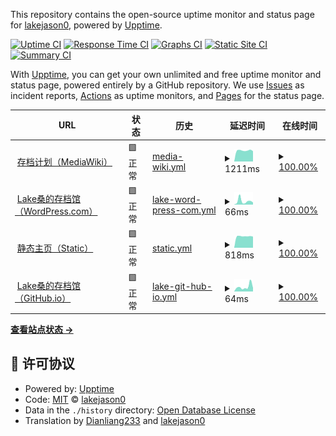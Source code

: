 This repository contains the open-source uptime monitor and status page for [lakejason0](https://lakejason0.wordpress.com), powered by [Upptime](https://github.com/upptime/upptime).

[![Uptime CI](https://github.com/lakejason0/status/workflows/Uptime%20CI/badge.svg)](https://github.com/lakejason0/status/actions?query=workflow%3A%22Uptime+CI%22)
[![Response Time CI](https://github.com/lakejason0/status/workflows/Response%20Time%20CI/badge.svg)](https://github.com/lakejason0/status/actions?query=workflow%3A%22Response+Time+CI%22)
[![Graphs CI](https://github.com/lakejason0/status/workflows/Graphs%20CI/badge.svg)](https://github.com/lakejason0/status/actions?query=workflow%3A%22Graphs+CI%22)
[![Static Site CI](https://github.com/lakejason0/status/workflows/Static%20Site%20CI/badge.svg)](https://github.com/lakejason0/status/actions?query=workflow%3A%22Static+Site+CI%22)
[![Summary CI](https://github.com/lakejason0/status/workflows/Summary%20CI/badge.svg)](https://github.com/lakejason0/status/actions?query=workflow%3A%22Summary+CI%22)

With [Upptime](https://upptime.js.org), you can get your own unlimited and free uptime monitor and status page, powered entirely by a GitHub repository. We use [Issues](https://github.com/lakejason0/status/issues) as incident reports, [Actions](https://github.com/lakejason0/status/actions) as uptime monitors, and [Pages](https://status.lakejason0.ml) for the status page.

<!--start: status pages-->
<!-- This summary is generated by Upptime (https://github.com/upptime/upptime) -->
<!-- Do not edit this manually, your changes will be overwritten -->
<!-- prettier-ignore -->
| URL | 状态 | 历史 | 延迟时间 | 在线时间 |
| --- | ------ | ------- | ------------- | ------ |
| <img alt="" src="https://icons.duckduckgo.com/ip3/lakeus.xyz.ico" height="13"> [存档计划（MediaWiki）](https://lakeus.xyz) | 🟩 正常 | [media-wiki.yml](https://github.com/lakejason0/status/commits/HEAD/history/media-wiki.yml) | <details><summary><img alt="延迟时间图表" src="./graphs/media-wiki/response-time-week.png" height="20"> 1211ms</summary><br><a href="https://status.lakeus.xyz/history/media-wiki"><img alt="延迟时间 2329" src="https://img.shields.io/endpoint?url=https%3A%2F%2Fraw.githubusercontent.com%2Flakejason0%2Fstatus%2FHEAD%2Fapi%2Fmedia-wiki%2Fresponse-time.json"></a><br><a href="https://status.lakeus.xyz/history/media-wiki"><img alt="24小时延迟时间 1134" src="https://img.shields.io/endpoint?url=https%3A%2F%2Fraw.githubusercontent.com%2Flakejason0%2Fstatus%2FHEAD%2Fapi%2Fmedia-wiki%2Fresponse-time-day.json"></a><br><a href="https://status.lakeus.xyz/history/media-wiki"><img alt="7天延迟时间 1211" src="https://img.shields.io/endpoint?url=https%3A%2F%2Fraw.githubusercontent.com%2Flakejason0%2Fstatus%2FHEAD%2Fapi%2Fmedia-wiki%2Fresponse-time-week.json"></a><br><a href="https://status.lakeus.xyz/history/media-wiki"><img alt="30天延迟时间 1577" src="https://img.shields.io/endpoint?url=https%3A%2F%2Fraw.githubusercontent.com%2Flakejason0%2Fstatus%2FHEAD%2Fapi%2Fmedia-wiki%2Fresponse-time-month.json"></a><br><a href="https://status.lakeus.xyz/history/media-wiki"><img alt="1年延迟时间 2183" src="https://img.shields.io/endpoint?url=https%3A%2F%2Fraw.githubusercontent.com%2Flakejason0%2Fstatus%2FHEAD%2Fapi%2Fmedia-wiki%2Fresponse-time-year.json"></a></details> | <details><summary><a href="https://status.lakeus.xyz/history/media-wiki">100.00%</a></summary><a href="https://status.lakeus.xyz/history/media-wiki"><img alt="在线时间 99.91%" src="https://img.shields.io/endpoint?url=https%3A%2F%2Fraw.githubusercontent.com%2Flakejason0%2Fstatus%2FHEAD%2Fapi%2Fmedia-wiki%2Fuptime.json"></a><br><a href="https://status.lakeus.xyz/history/media-wiki"><img alt="24小时在线时间 100.00%" src="https://img.shields.io/endpoint?url=https%3A%2F%2Fraw.githubusercontent.com%2Flakejason0%2Fstatus%2FHEAD%2Fapi%2Fmedia-wiki%2Fuptime-day.json"></a><br><a href="https://status.lakeus.xyz/history/media-wiki"><img alt="7天在线时间 100.00%" src="https://img.shields.io/endpoint?url=https%3A%2F%2Fraw.githubusercontent.com%2Flakejason0%2Fstatus%2FHEAD%2Fapi%2Fmedia-wiki%2Fuptime-week.json"></a><br><a href="https://status.lakeus.xyz/history/media-wiki"><img alt="30天在线时间 100.00%" src="https://img.shields.io/endpoint?url=https%3A%2F%2Fraw.githubusercontent.com%2Flakejason0%2Fstatus%2FHEAD%2Fapi%2Fmedia-wiki%2Fuptime-month.json"></a><br><a href="https://status.lakeus.xyz/history/media-wiki"><img alt="1年在线时间 99.74%" src="https://img.shields.io/endpoint?url=https%3A%2F%2Fraw.githubusercontent.com%2Flakejason0%2Fstatus%2FHEAD%2Fapi%2Fmedia-wiki%2Fuptime-year.json"></a></details>
| <img alt="" src="https://icons.duckduckgo.com/ip3/lakejason0.wordpress.com.ico" height="13"> [Lake桑的存档馆（WordPress.com）](https://lakejason0.wordpress.com) | 🟩 正常 | [lake-word-press-com.yml](https://github.com/lakejason0/status/commits/HEAD/history/lake-word-press-com.yml) | <details><summary><img alt="延迟时间图表" src="./graphs/lake-word-press-com/response-time-week.png" height="20"> 66ms</summary><br><a href="https://status.lakeus.xyz/history/lake-word-press-com"><img alt="延迟时间 560" src="https://img.shields.io/endpoint?url=https%3A%2F%2Fraw.githubusercontent.com%2Flakejason0%2Fstatus%2FHEAD%2Fapi%2Flake-word-press-com%2Fresponse-time.json"></a><br><a href="https://status.lakeus.xyz/history/lake-word-press-com"><img alt="24小时延迟时间 41" src="https://img.shields.io/endpoint?url=https%3A%2F%2Fraw.githubusercontent.com%2Flakejason0%2Fstatus%2FHEAD%2Fapi%2Flake-word-press-com%2Fresponse-time-day.json"></a><br><a href="https://status.lakeus.xyz/history/lake-word-press-com"><img alt="7天延迟时间 66" src="https://img.shields.io/endpoint?url=https%3A%2F%2Fraw.githubusercontent.com%2Flakejason0%2Fstatus%2FHEAD%2Fapi%2Flake-word-press-com%2Fresponse-time-week.json"></a><br><a href="https://status.lakeus.xyz/history/lake-word-press-com"><img alt="30天延迟时间 63" src="https://img.shields.io/endpoint?url=https%3A%2F%2Fraw.githubusercontent.com%2Flakejason0%2Fstatus%2FHEAD%2Fapi%2Flake-word-press-com%2Fresponse-time-month.json"></a><br><a href="https://status.lakeus.xyz/history/lake-word-press-com"><img alt="1年延迟时间 554" src="https://img.shields.io/endpoint?url=https%3A%2F%2Fraw.githubusercontent.com%2Flakejason0%2Fstatus%2FHEAD%2Fapi%2Flake-word-press-com%2Fresponse-time-year.json"></a></details> | <details><summary><a href="https://status.lakeus.xyz/history/lake-word-press-com">100.00%</a></summary><a href="https://status.lakeus.xyz/history/lake-word-press-com"><img alt="在线时间 100.00%" src="https://img.shields.io/endpoint?url=https%3A%2F%2Fraw.githubusercontent.com%2Flakejason0%2Fstatus%2FHEAD%2Fapi%2Flake-word-press-com%2Fuptime.json"></a><br><a href="https://status.lakeus.xyz/history/lake-word-press-com"><img alt="24小时在线时间 100.00%" src="https://img.shields.io/endpoint?url=https%3A%2F%2Fraw.githubusercontent.com%2Flakejason0%2Fstatus%2FHEAD%2Fapi%2Flake-word-press-com%2Fuptime-day.json"></a><br><a href="https://status.lakeus.xyz/history/lake-word-press-com"><img alt="7天在线时间 100.00%" src="https://img.shields.io/endpoint?url=https%3A%2F%2Fraw.githubusercontent.com%2Flakejason0%2Fstatus%2FHEAD%2Fapi%2Flake-word-press-com%2Fuptime-week.json"></a><br><a href="https://status.lakeus.xyz/history/lake-word-press-com"><img alt="30天在线时间 100.00%" src="https://img.shields.io/endpoint?url=https%3A%2F%2Fraw.githubusercontent.com%2Flakejason0%2Fstatus%2FHEAD%2Fapi%2Flake-word-press-com%2Fuptime-month.json"></a><br><a href="https://status.lakeus.xyz/history/lake-word-press-com"><img alt="1年在线时间 100.00%" src="https://img.shields.io/endpoint?url=https%3A%2F%2Fraw.githubusercontent.com%2Flakejason0%2Fstatus%2FHEAD%2Fapi%2Flake-word-press-com%2Fuptime-year.json"></a></details>
| <img alt="" src="https://icons.duckduckgo.com/ip3/static.lakeus.xyz.ico" height="13"> [静态主页（Static）](https://static.lakeus.xyz) | 🟩 正常 | [static.yml](https://github.com/lakejason0/status/commits/HEAD/history/static.yml) | <details><summary><img alt="延迟时间图表" src="./graphs/static/response-time-week.png" height="20"> 818ms</summary><br><a href="https://status.lakeus.xyz/history/static"><img alt="延迟时间 1015" src="https://img.shields.io/endpoint?url=https%3A%2F%2Fraw.githubusercontent.com%2Flakejason0%2Fstatus%2FHEAD%2Fapi%2Fstatic%2Fresponse-time.json"></a><br><a href="https://status.lakeus.xyz/history/static"><img alt="24小时延迟时间 795" src="https://img.shields.io/endpoint?url=https%3A%2F%2Fraw.githubusercontent.com%2Flakejason0%2Fstatus%2FHEAD%2Fapi%2Fstatic%2Fresponse-time-day.json"></a><br><a href="https://status.lakeus.xyz/history/static"><img alt="7天延迟时间 818" src="https://img.shields.io/endpoint?url=https%3A%2F%2Fraw.githubusercontent.com%2Flakejason0%2Fstatus%2FHEAD%2Fapi%2Fstatic%2Fresponse-time-week.json"></a><br><a href="https://status.lakeus.xyz/history/static"><img alt="30天延迟时间 787" src="https://img.shields.io/endpoint?url=https%3A%2F%2Fraw.githubusercontent.com%2Flakejason0%2Fstatus%2FHEAD%2Fapi%2Fstatic%2Fresponse-time-month.json"></a><br><a href="https://status.lakeus.xyz/history/static"><img alt="1年延迟时间 891" src="https://img.shields.io/endpoint?url=https%3A%2F%2Fraw.githubusercontent.com%2Flakejason0%2Fstatus%2FHEAD%2Fapi%2Fstatic%2Fresponse-time-year.json"></a></details> | <details><summary><a href="https://status.lakeus.xyz/history/static">100.00%</a></summary><a href="https://status.lakeus.xyz/history/static"><img alt="在线时间 99.01%" src="https://img.shields.io/endpoint?url=https%3A%2F%2Fraw.githubusercontent.com%2Flakejason0%2Fstatus%2FHEAD%2Fapi%2Fstatic%2Fuptime.json"></a><br><a href="https://status.lakeus.xyz/history/static"><img alt="24小时在线时间 100.00%" src="https://img.shields.io/endpoint?url=https%3A%2F%2Fraw.githubusercontent.com%2Flakejason0%2Fstatus%2FHEAD%2Fapi%2Fstatic%2Fuptime-day.json"></a><br><a href="https://status.lakeus.xyz/history/static"><img alt="7天在线时间 100.00%" src="https://img.shields.io/endpoint?url=https%3A%2F%2Fraw.githubusercontent.com%2Flakejason0%2Fstatus%2FHEAD%2Fapi%2Fstatic%2Fuptime-week.json"></a><br><a href="https://status.lakeus.xyz/history/static"><img alt="30天在线时间 100.00%" src="https://img.shields.io/endpoint?url=https%3A%2F%2Fraw.githubusercontent.com%2Flakejason0%2Fstatus%2FHEAD%2Fapi%2Fstatic%2Fuptime-month.json"></a><br><a href="https://status.lakeus.xyz/history/static"><img alt="1年在线时间 96.86%" src="https://img.shields.io/endpoint?url=https%3A%2F%2Fraw.githubusercontent.com%2Flakejason0%2Fstatus%2FHEAD%2Fapi%2Fstatic%2Fuptime-year.json"></a></details>
| <img alt="" src="https://icons.duckduckgo.com/ip3/lakejason0.github.io.ico" height="13"> [Lake桑的存档馆（GitHub.io）](https://lakejason0.github.io) | 🟩 正常 | [lake-git-hub-io.yml](https://github.com/lakejason0/status/commits/HEAD/history/lake-git-hub-io.yml) | <details><summary><img alt="延迟时间图表" src="./graphs/lake-git-hub-io/response-time-week.png" height="20"> 64ms</summary><br><a href="https://status.lakeus.xyz/history/lake-git-hub-io"><img alt="延迟时间 88" src="https://img.shields.io/endpoint?url=https%3A%2F%2Fraw.githubusercontent.com%2Flakejason0%2Fstatus%2FHEAD%2Fapi%2Flake-git-hub-io%2Fresponse-time.json"></a><br><a href="https://status.lakeus.xyz/history/lake-git-hub-io"><img alt="24小时延迟时间 48" src="https://img.shields.io/endpoint?url=https%3A%2F%2Fraw.githubusercontent.com%2Flakejason0%2Fstatus%2FHEAD%2Fapi%2Flake-git-hub-io%2Fresponse-time-day.json"></a><br><a href="https://status.lakeus.xyz/history/lake-git-hub-io"><img alt="7天延迟时间 64" src="https://img.shields.io/endpoint?url=https%3A%2F%2Fraw.githubusercontent.com%2Flakejason0%2Fstatus%2FHEAD%2Fapi%2Flake-git-hub-io%2Fresponse-time-week.json"></a><br><a href="https://status.lakeus.xyz/history/lake-git-hub-io"><img alt="30天延迟时间 68" src="https://img.shields.io/endpoint?url=https%3A%2F%2Fraw.githubusercontent.com%2Flakejason0%2Fstatus%2FHEAD%2Fapi%2Flake-git-hub-io%2Fresponse-time-month.json"></a><br><a href="https://status.lakeus.xyz/history/lake-git-hub-io"><img alt="1年延迟时间 87" src="https://img.shields.io/endpoint?url=https%3A%2F%2Fraw.githubusercontent.com%2Flakejason0%2Fstatus%2FHEAD%2Fapi%2Flake-git-hub-io%2Fresponse-time-year.json"></a></details> | <details><summary><a href="https://status.lakeus.xyz/history/lake-git-hub-io">100.00%</a></summary><a href="https://status.lakeus.xyz/history/lake-git-hub-io"><img alt="在线时间 100.00%" src="https://img.shields.io/endpoint?url=https%3A%2F%2Fraw.githubusercontent.com%2Flakejason0%2Fstatus%2FHEAD%2Fapi%2Flake-git-hub-io%2Fuptime.json"></a><br><a href="https://status.lakeus.xyz/history/lake-git-hub-io"><img alt="24小时在线时间 100.00%" src="https://img.shields.io/endpoint?url=https%3A%2F%2Fraw.githubusercontent.com%2Flakejason0%2Fstatus%2FHEAD%2Fapi%2Flake-git-hub-io%2Fuptime-day.json"></a><br><a href="https://status.lakeus.xyz/history/lake-git-hub-io"><img alt="7天在线时间 100.00%" src="https://img.shields.io/endpoint?url=https%3A%2F%2Fraw.githubusercontent.com%2Flakejason0%2Fstatus%2FHEAD%2Fapi%2Flake-git-hub-io%2Fuptime-week.json"></a><br><a href="https://status.lakeus.xyz/history/lake-git-hub-io"><img alt="30天在线时间 100.00%" src="https://img.shields.io/endpoint?url=https%3A%2F%2Fraw.githubusercontent.com%2Flakejason0%2Fstatus%2FHEAD%2Fapi%2Flake-git-hub-io%2Fuptime-month.json"></a><br><a href="https://status.lakeus.xyz/history/lake-git-hub-io"><img alt="1年在线时间 100.00%" src="https://img.shields.io/endpoint?url=https%3A%2F%2Fraw.githubusercontent.com%2Flakejason0%2Fstatus%2FHEAD%2Fapi%2Flake-git-hub-io%2Fuptime-year.json"></a></details>

<!--end: status pages-->

[**查看站点状态 →**](https://status.lakeus.xyz)

## 📄 许可协议

- Powered by: [Upptime](https://github.com/upptime/upptime)
- Code: [MIT](./LICENSE) © [lakejason0](https://lakejason0.wordpress.com)
- Data in the `./history` directory: [Open Database License](https://opendatacommons.org/licenses/odbl/1-0/)
- Translation by [Dianliang233](https://github.com/Dianliang233) and [lakejason0](https://github.com/lakejason0)
